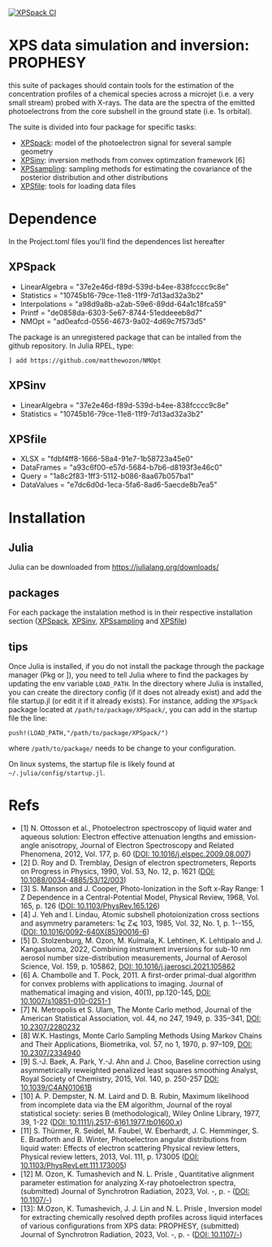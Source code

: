 [![XPSpack CI](https://github.com/Center-for-Atmospheric-Research-ATMOS/XPS-depth-inv/actions/workflows/CI_XPSpack.yml/badge.svg)](https://github.com/Center-for-Atmospheric-Research-ATMOS/XPS-depth-inv/actions/workflows/CI_XPSpack.yml)

# XPS data simulation and inversion: PROPHESY
  this suite of packages should contain tools for the estimation of the concentration profiles of a  chemical species across a microjet (i.e. a very small stream) probed with X-rays. The data are the spectra of the emitted photoelectrons from the core subshell in the ground state (i.e. 1s orbital).

The suite is divided into four package for specific tasks:

- [XPSpack](packages/XPSpack/):         model of the photoelectron signal for several sample geometry 
- [XPSinv](packages/XPSinv/):           inversion methods from convex optimzation framework [6]
- [XPSsampling](packages/XPSsampling/): sampling methods for estimating the covariance of the posterior distribution and other distributions
- [XPSfile](packages/XPSfile/):         tools for loading data files



# Dependence

In the Project.toml files you'll find the dependences list hereafter

## XPSpack

- LinearAlgebra = "37e2e46d-f89d-539d-b4ee-838fcccc9c8e"
- Statistics = "10745b16-79ce-11e8-11f9-7d13ad32a3b2"
- Interpolations = "a98d9a8b-a2ab-59e6-89dd-64a1c18fca59"
- Printf = "de0858da-6303-5e67-8744-51eddeeeb8d7"
- NMOpt = "ad0eafcd-0556-4673-9a02-4d69c7f573d5"

The package is an unregistered package that can be intalled from the github repository. In Julia RPEL, type:

`] add https://github.com/matthewozon/NMOpt`

## XPSinv

- LinearAlgebra = "37e2e46d-f89d-539d-b4ee-838fcccc9c8e"
- Statistics = "10745b16-79ce-11e8-11f9-7d13ad32a3b2"

## XPSfile

- XLSX = "fdbf4ff8-1666-58a4-91e7-1b58723a45e0"
- DataFrames = "a93c6f00-e57d-5684-b7b6-d8193f3e46c0"
- Query = "1a8c2f83-1ff3-5112-b086-8aa67b057ba1"
- DataValues = "e7dc6d0d-1eca-5fa6-8ad6-5aecde8b7ea5"

# Installation

## Julia

Julia can be downloaded from <https://julialang.org/downloads/>

## packages

For each package the instalation method is in their respective installation section ([XPSpack](packages/XPSpack/README.md), [XPSinv](packages/XPSinv/README.md), [XPSsampling](packages/XPSsampling/README.md) and [XPSfile](packages/XPSfile/README.md))

## tips

Once Julia is installed, if you do not install the package through the package manager (Pkg or ]), you need to tell Julia where to find the packages by updating the env variable `LOAD_PATH`. In the directory where Julia is installed, you can create the directory config (if it does not already exist) and add the file startup.jl (or edit it if it already exists). For instance, adding the `XPSpack` package located at `/path/to/package/XPSpack/`, you can add in the startup file the line:

`push!(LOAD_PATH,"/path/to/package/XPSpack/")`

where `/path/to/package/` needs to be change to your configuration.



On linux systems, the startup file is likely found at `~/.julia/config/startup.jl`.




# Refs

- [1] N. Ottosson et al., Photoelectron spectroscopy of liquid water and aqueous solution: Electron effective attenuation lengths and emission-angle anisotropy, Journal of Electron Spectroscopy and Related Phenomena, 2012, Vol. 177, p. 60 ([DOI: 10.1016/j.elspec.2009.08.007](https://www.doi.org/10.1016/j.elspec.2009.08.007))
- [2] D. Roy and D. Tremblay, Design of electron spectrometers, Reports on Progress in Physics, 1990, Vol. 53, No. 12, p. 1621 ([DOI: 10.1088/0034-4885/53/12/003](https://www.doi.org/10.1088/0034-4885/53/12/003))
- [3] S. Manson and J. Cooper, Photo-Ionization in the Soft x-Ray Range: 1 Z Dependence in a Central-Potential Model, Physical Review, 1968, Vol. 165, p. 126 ([DOI: 10.1103/PhysRev.165.126](https://www.doi.org/10.1103/PhysRev.165.126))
- [4] J. Yeh and I. Lindau, Atomic subshell photoionization cross sections and asymmetry parameters: 1⩽ Z⩽ 103, 1985, Vol. 32, No. 1, p. 1--155, ([DOI: 10.1016/0092-640X(85)90016-6](https://www.doi.org/10.1016/0092-640X\(85\)90016-6))
- [5] D. Stolzenburg, M. Ozon, M.  Kulmala, K. Lehtinen, K. Lehtipalo and J. Kangasluoma, 2022, Combining instrument inversions for sub-10 nm aerosol number size-distribution measurements, Journal of Aerosol Science, Vol. 159, p. 105862, [DOI: 10.1016/j.jaerosci.2021.105862](https://www.doi.org/10.1016/j.jaerosci.2021.105862)
- [6] A. Chambolle and T. Pock, 2011. A first-order primal-dual algorithm for convex problems with applications to imaging. Journal of mathematical imaging and vision, 40(1), pp.120-145, [DOI: 10.1007/s10851-010-0251-1](https://www.doi.org/10.1007/s10851-010-0251-1)
- [7] N. Metropolis et S. Ulam, The Monte Carlo method,  Journal of the American Statistical Association, vol. 44, no 247, 1949, p. 335–341, [DOI: 10.2307/2280232](https://www.doi.org/10.2307/2280232)
- [8] W.K. Hastings, Monte Carlo Sampling Methods Using Markov Chains and Their Applications, Biometrika, vol. 57, no 1, 1970, p. 97–109, [DOI: 10.2307/2334940](https://www.doi.org/10.2307/2334940)
- [9] S.-J. Baek, A. Park, Y.-J. Ahn and J. Choo,  Baseline correction using asymmetrically reweighted penalized least squares smoothing Analyst, Royal Society of Chemistry, 2015, Vol. 140, p. 250-257 [DOI: 10.1039/C4AN01061B](https://www.doi.org/10.1039/C4AN01061B)
- [10] A. P. Dempster, N. M. Laird  and D. B. Rubin,  Maximum likelihood from incomplete data via the EM algorithm, Journal of the royal statistical society: series B (methodological), Wiley Online Library, 1977, 39, 1-22 ([DOI: 10.1111/j.2517-6161.1977.tb01600.x](https://www.doi.org/10.1111/j.2517-6161.1977.tb01600.x))
- [11] S. Thürmer, R. Seidel, M. Faubel, W. Eberhardt, J. C. Hemminger, S. E. Bradforth and B. Winter, Photoelectron angular distributions from liquid water: Effects of electron scattering Physical review letters, Physical review letters, 2013, Vol. 111, p. 173005 ([DOI: 10.1103/PhysRevLett.111.173005](https://www.doi.org/10.1103/PhysRevLett.111.173005))
- [12] M. Ozon, K. Tumashevich and N. L. Prisle , Quantitative alignment parameter estimation for analyzing X-ray photoelectron spectra, (submitted) Journal of Synchrotron Radiation, 2023, Vol. -, p. - ([DOI: 10.1107/-](https://www.doi.org/10.1107/-))
- [13]: M.Ozon, K. Tumashevich, J. J. Lin and N. L. Prisle , Inversion model for extracting chemically resolved depth profiles across liquid interfaces of various configurations from XPS data: PROPHESY, (submitted) Journal of Synchrotron Radiation, 2023, Vol. -, p. - ([DOI: 10.1107/-](https://www.doi.org/10.1107/-))
